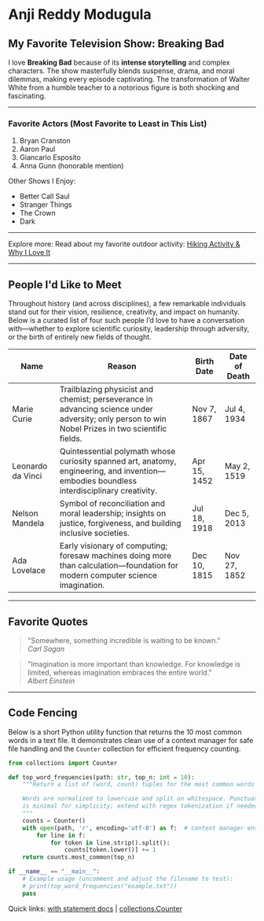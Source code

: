 # Anji Reddy Modugula

## My Favorite Television Show: Breaking Bad

I love **Breaking Bad** because of its **intense storytelling** and complex characters. The show masterfully blends suspense, drama, and moral dilemmas, making every episode captivating. The transformation of Walter White from a humble teacher to a notorious figure is both shocking and fascinating.

---

### Favorite Actors (Most Favorite to Least in This List)
1. Bryan Cranston
2. Aaron Paul
3. Giancarlo Esposito
4. Anna Gunn (honorable mention)

Other Shows I Enjoy:
- Better Call Saul
- Stranger Things
- The Crown
- Dark

---

Explore more: Read about my favorite outdoor activity: [Hiking Activity & Why I Love It](./MyActivity.md)

---

## People I'd Like to Meet

Throughout history (and across disciplines), a few remarkable individuals stand out for their vision, resilience, creativity, and impact on humanity. Below is a curated list of four such people I’d love to have a conversation with—whether to explore scientific curiosity, leadership through adversity, or the birth of entirely new fields of thought.

| Name | Reason | Birth Date | Date of Death |
|------|--------|------------|---------------|
| Marie Curie | Trailblazing physicist and chemist; perseverance in advancing science under adversity; only person to win Nobel Prizes in two scientific fields. | Nov 7, 1867 | Jul 4, 1934 |
| Leonardo da Vinci | Quintessential polymath whose curiosity spanned art, anatomy, engineering, and invention—embodies boundless interdisciplinary creativity. | Apr 15, 1452 | May 2, 1519 |
| Nelson Mandela | Symbol of reconciliation and moral leadership; insights on justice, forgiveness, and building inclusive societies. | Jul 18, 1918 | Dec 5, 2013 |
| Ada Lovelace | Early visionary of computing; foresaw machines doing more than calculation—foundation for modern computer science imagination. | Dec 10, 1815 | Nov 27, 1852 |

---

## Favorite Quotes

> "Somewhere, something incredible is waiting to be known."  
> *Carl Sagan*

> "Imagination is more important than knowledge. For knowledge is limited, whereas imagination embraces the entire world."  
> *Albert Einstein*

---

## Code Fencing

Below is a short Python utility function that returns the 10 most common words in a text file. It demonstrates clean use of a context manager for safe file handling and the `Counter` collection for efficient frequency counting.

```python
from collections import Counter

def top_word_frequencies(path: str, top_n: int = 10):
	"""Return a list of (word, count) tuples for the most common words in the file.

	Words are normalized to lowercase and split on whitespace. Punctuation handling
	is minimal for simplicity; extend with regex tokenization if needed.
	"""
	counts = Counter()
	with open(path, 'r', encoding='utf-8') as f:  # context manager ensures file closes
		for line in f:
			for token in line.strip().split():
				counts[token.lower()] += 1
	return counts.most_common(top_n)

if __name__ == "__main__":
	# Example usage (uncomment and adjust the filename to test):
	# print(top_word_frequencies("example.txt"))
	pass
```

Quick links: [with statement docs](https://docs.python.org/3/reference/compound_stmts.html#the-with-statement) | [collections.Counter](https://docs.python.org/3/library/collections.html#collections.Counter)


